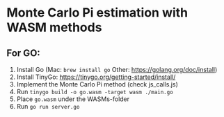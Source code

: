 # Monte Carlo Pi estimation with WASM methods

## For GO:

1. Install Go (Mac: `brew install go` Other: https://golang.org/doc/install)
2. Install TinyGo: https://tinygo.org/getting-started/install/
3. Implement the Monte Carlo Pi method (check js_calls.js)
4. Run `tinygo build -o go.wasm -target wasm ./main.go`
5. Place `go.wasm` under the WASMs-folder
6. Run `go run server.go`
